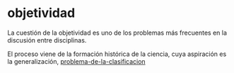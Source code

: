 # objetividad

La cuestión de la objetividad es uno de los problemas más frecuentes en la discusión entre disciplinas.

El proceso viene de la formación histórica de la ciencia, cuya aspiración es la generalización, [problema-de-la-clasificacion](problema-de-la-clasificacion.md)
